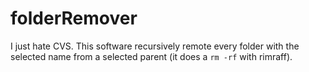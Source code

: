 # folderRemover
I just hate CVS.
This software recursively remote every folder with the selected name from a selected parent (it does a `rm -rf` with rimraff).
